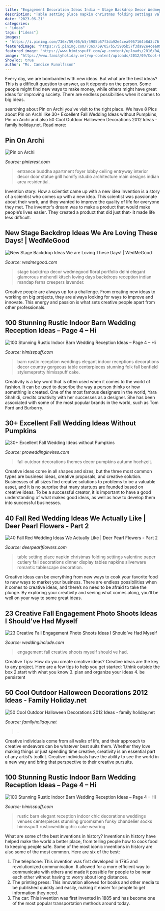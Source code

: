 ```yaml
---
title: "Engagement Decoration Ideas India ~ Stage Backdrop Decor Wedmegood Floral Portfolio Delhi Elegant Glamorous Mehendi Kitsch Loving Days Backdrops Reception Indian Mandap Ferns Creepers Lavender"
description: "Table setting place napkin christmas folding settings valentine paper cutlery fall decorations dinner display tables napkins silverware romantic tablescape decoration"
date: "2023-06-21"
categories:
- "ideas"
tags: ["ideas"]
images:
- "https://i.pinimg.com/736x/59/05/b5/5905b57f3da92e4cea0957164b8d3c76.jpg"
featuredImage: "https://i.pinimg.com/736x/59/05/b5/5905b57f3da92e4cea0957164b8d3c76.jpg"
featured_image: "https://www.himisspuff.com/wp-content/uploads/2016/04/elegant-barn-wedding-reception.jpg"
image: "https://www.familyholiday.net/wp-content/uploads/2012/09/Cool-Outdoor-Halloween-Decorations-2012-Ideas_061.jpg"
ShowToc: true
author: "Ms. Candice Runolfsson"
---
```



Every day, we are bombarded with new ideas. But what are the best ideas? This is a difficult question to answer, as it depends on the person. Some people might find new ways to make money, while others might have great ideas for improving society. There are endless possibilities when it comes to big ideas.

	

		
searching about Pin on Archi you've visit to the right place. We have 8 Pics about Pin on Archi like 30+ Excellent Fall Wedding Ideas without Pumpkins, Pin on Archi and also 50 Cool Outdoor Halloween Decorations 2012 Ideas - family holiday.net. Read more:
		
    
## Pin On Archi

<img loading=lazy src="https://i.pinimg.com/736x/59/05/b5/5905b57f3da92e4cea0957164b8d3c76.jpg" onerror="this.onerror=null;this.src='https://tse2.mm.bing.net/th?id=OIP.dQ-SfNUW4_SqAxyuAhf-IgHaLF&amp;pid=15.1';" alt="Pin on Archi">

_Source: pinterest.com_

>entrance buddha apartment foyer lobby ceiling entryway interior decor door statue grill homify istudio architecture main designs indian area residential. 

	

Invention story: How a scientist came up with a new idea
Invention is a story of a scientist who comes up with a new idea. This scientist was passionate about their work, and they wanted to improve the quality of life for everyone they met. The inventor's dream was to make a product that would make people’s lives easier. They created a product that did just that- it made life less difficult.

    
## New Stage Backdrop Ideas We Are Loving These Days! | WedMeGood

<img loading=lazy src="https://image.wedmegood.com/nw/wp-content/uploads/2017/03/1467619384_AFX_3980-660x990.jpg" onerror="this.onerror=null;this.src='https://tse1.mm.bing.net/th?id=OIP.t0qFlJa9YYHLScOrsoYjWQHaLH&amp;pid=15.1';" alt="New Stage Backdrop Ideas We are Loving These Days! | WedMeGood">

_Source: wedmegood.com_

>stage backdrop decor wedmegood floral portfolio delhi elegant glamorous mehendi kitsch loving days backdrops reception indian mandap ferns creepers lavender. 

	

Creative people are always up for a challenge. From creating new ideas to working on big projects, they are always looking for ways to improve and innovate. This energy and passion is what sets creative people apart from other professionals.

    
## 100 Stunning Rustic Indoor Barn Wedding Reception Ideas – Page 4 – Hi

<img loading=lazy src="https://www.himisspuff.com/wp-content/uploads/2016/04/elegant-barn-wedding-reception.jpg" onerror="this.onerror=null;this.src='https://tse4.mm.bing.net/th?id=OIP.L2gXYteturT-cvOHxfMKrwHaLJ&amp;pid=15.1';" alt="100 Stunning Rustic Indoor Barn Wedding Reception Ideas – Page 4 – Hi">

_Source: himisspuff.com_

>barn rustic reception weddings elegant indoor receptions decorations decor country gorgeous table centerpieces stunning folk fall benfield stylemepretty himisspuff cake. 

	

Creativity is a key word that is often used when it comes to the world of fashion. It can be used to describe the way a person thinks or how something is created. One of the most famous designers in the world, Yara Shahidi, credits creativity with her successes as a designer. She has been associated with some of the most popular brands in the world, such as Tom Ford and Burberry.

    
## 30+ Excellent Fall Wedding Ideas Without Pumpkins

<img loading=lazy src="https://www.proweddinginvites.com/blog/wp-content/uploads/2019/12/1-60.jpg" onerror="this.onerror=null;this.src='https://tse4.mm.bing.net/th?id=OIP.tdywnpC96EQEWYEKEWImPgHaMW&amp;pid=15.1';" alt="30+ Excellent Fall Wedding Ideas without Pumpkins">

_Source: proweddinginvites.com_

>fall outdoor decorations themes decor pumpkins autumn hochzeit. 

	

Creative ideas come in all shapes and sizes, but the three most common types are business ideas, creative proposals, and creative solution. Businesses of all sizes find creative solutions to problems to be a valuable asset, and it is no surprise that many startups are founded based on creative ideas. To be a successful creator, it is important to have a good understanding of what makes good ideas, as well as how to develop them into successful businesses.

    
## 40 Fall Red Wedding Ideas We Actually Like | Deer Pearl Flowers - Part 2

<img loading=lazy src="http://www.deerpearlflowers.com/wp-content/uploads/2016/08/paper-napkin-folding-ideas.jpg" onerror="this.onerror=null;this.src='https://tse3.mm.bing.net/th?id=OIP.B1oGB6T7f-Y7xDDgPe6rxQHaLI&amp;pid=15.1';" alt="40 Fall Red Wedding Ideas We Actually Like | Deer Pearl Flowers - Part 2">

_Source: deerpearlflowers.com_

>table setting place napkin christmas folding settings valentine paper cutlery fall decorations dinner display tables napkins silverware romantic tablescape decoration. 

	

Creative ideas can be everything from new ways to cook your favorite food to new ways to market your business. There are endless possibilities when it comes to creative ideas, and there’s no need to be afraid to take the plunge. By exploring your creativity and seeing what comes along, you’ll be well on your way to some great ideas.

    
## 23 Creative Fall Engagement Photo Shoots Ideas I Should’ve Had Myself

<img loading=lazy src="https://www.weddinginclude.com/wp-content/uploads/2017/06/Fall-engagement-pictures-with-leaves.jpg" onerror="this.onerror=null;this.src='https://tse3.mm.bing.net/th?id=OIP.3K7gKhd9xG-HJBEiOhw5cQHaLY&amp;pid=15.1';" alt="23 Creative Fall Engagement Photo Shoots Ideas I Should’ve Had Myself">

_Source: weddinginclude.com_

>engagement fall creative shoots myself should ve had. 

	

Creative Tips: How do you create creative ideas?
Creative ideas are the key to any project. Here are a few tips to help you get started: 
1.think outside the box 
2.start with what you know 
3. plan and organize your ideas 
4. be persistent 

    
## 50 Cool Outdoor Halloween Decorations 2012 Ideas - Family Holiday.net

<img loading=lazy src="https://www.familyholiday.net/wp-content/uploads/2012/09/Cool-Outdoor-Halloween-Decorations-2012-Ideas_061.jpg" onerror="this.onerror=null;this.src='https://tse4.mm.bing.net/th?id=OIP.KMBTpk64elFBtpaML3WVEwHaJ1&amp;pid=15.1';" alt="50 Cool Outdoor Halloween Decorations 2012 Ideas - family holiday.net">

_Source: familyholiday.net_

>. 

	

Creative individuals come from all walks of life, and their approach to creative endeavors can be whatever best suits them. Whether they love making things or just spending time creative, creativity is an essential part of any artist’s toolkit. Creative individuals have the ability to see the world in a new way and bring that perspective to their creative pursuits.

    
## 100 Stunning Rustic Indoor Barn Wedding Reception Ideas – Page 4 – Hi

<img loading=lazy src="https://www.himisspuff.com/wp-content/uploads/2016/04/Elegant-Rustic-Barn-Wedding-Reception-Ideas.jpg" onerror="this.onerror=null;this.src='https://tse1.mm.bing.net/th?id=OIP.2q4vFMvPVJWmDxKalJw0OwHaLH&amp;pid=15.1';" alt="100 Stunning Rustic Indoor Barn Wedding Reception Ideas – Page 4 – Hi">

_Source: himisspuff.com_

>rustic barn elegant reception indoor chic decorations weddings venues centerpieces stunning groomsmen funky chandelier socks himisspuff rusticweddingchic cake wearing. 

	

What are some of the best inventions in history?
Inventions in history have helped make the world a better place, from telling people how to cook food to keeping people safe. Some of the most iconic inventions in history are also some of the most common. Here are six of the best: 
1. The telephone: This invention was first developed in 1795 and revolutionized communication. It allowed for a more efficient way to communicate with others and made it possible for people to be near each other without having to worry about long distances. 
2. The printing press: This innovation allowed for books and other media to be published quickly and easily, making it easier for people to get information they need. 
3. The car: This invention was first invented in 1885 and has become one of the most popular transportation methods around today.

